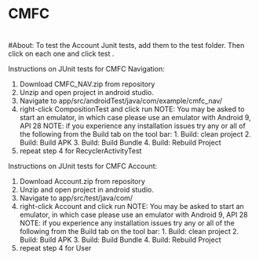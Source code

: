 # CMFC
#
#About:
To test the Account Junit tests, add them to the test folder. Then click on each one and click test .

Instructions on JUnit tests for CMFC Navigation:
  1. Download CMFC_NAV.zip from repository
  2. Unzip and open project in android studio.
  3. Navigate to app/src/androidTest/java/com/example/cmfc_nav/
  4. right-click CompositionTest and click run
     NOTE: You may be asked to start an emulator, in which case please use an emulator with Android 9, API 28
     NOTE: if you experience any installation issues try any or all of the following from the Build tab on the tool bar:
          1. Build: clean project
          2. Build: Build APK
          3. Build: Build Bundle
          4. Build: Rebuild Project
  5. repeat step 4 for RecyclerActivityTest  
 
 
 Instructions on JUnit tests for CMFC Account:
  1. Download Account.zip from repository
  2. Unzip and open project in android studio.
  3. Navigate to app/src/test/java/com/
  4. right-click Account and click run
     NOTE: You may be asked to start an emulator, in which case please use an emulator with Android 9, API 28
     NOTE: if you experience any installation issues try any or all of the following from the Build tab on the tool bar:
          1. Build: clean project
          2. Build: Build APK
          3. Build: Build Bundle
          4. Build: Rebuild Project
  5. repeat step 4 for User
